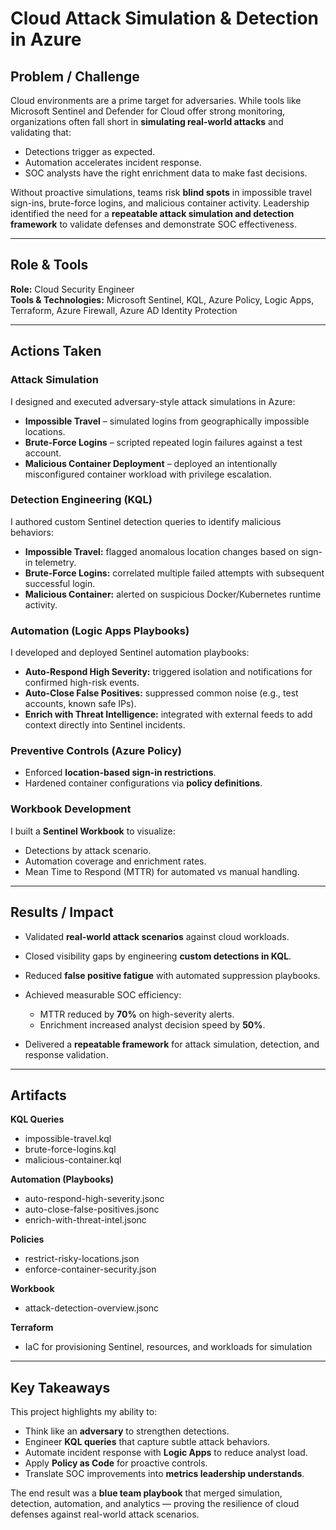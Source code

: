 # Cloud Attack Simulation & Detection in Azure

## Problem / Challenge

Cloud environments are a prime target for adversaries. While tools like Microsoft Sentinel and Defender for Cloud offer strong monitoring, organizations often fall short in **simulating real-world attacks** and validating that:

* Detections trigger as expected.
* Automation accelerates incident response.
* SOC analysts have the right enrichment data to make fast decisions.

Without proactive simulations, teams risk **blind spots** in impossible travel sign-ins, brute-force logins, and malicious container activity. Leadership identified the need for a **repeatable attack simulation and detection framework** to validate defenses and demonstrate SOC effectiveness.

---

## Role & Tools

**Role:** Cloud Security Engineer  
**Tools & Technologies:** Microsoft Sentinel, KQL, Azure Policy, Logic Apps, Terraform, Azure Firewall, Azure AD Identity Protection

---

## Actions Taken

### Attack Simulation

I designed and executed adversary-style attack simulations in Azure:

* **Impossible Travel** – simulated logins from geographically impossible locations.
* **Brute-Force Logins** – scripted repeated login failures against a test account.
* **Malicious Container Deployment** – deployed an intentionally misconfigured container workload with privilege escalation.

### Detection Engineering (KQL)

I authored custom Sentinel detection queries to identify malicious behaviors:

* **Impossible Travel:** flagged anomalous location changes based on sign-in telemetry.
* **Brute-Force Logins:** correlated multiple failed attempts with subsequent successful login.
* **Malicious Container:** alerted on suspicious Docker/Kubernetes runtime activity.

### Automation (Logic Apps Playbooks)

I developed and deployed Sentinel automation playbooks:

* **Auto-Respond High Severity:** triggered isolation and notifications for confirmed high-risk events.
* **Auto-Close False Positives:** suppressed common noise (e.g., test accounts, known safe IPs).
* **Enrich with Threat Intelligence:** integrated with external feeds to add context directly into Sentinel incidents.

### Preventive Controls (Azure Policy)

* Enforced **location-based sign-in restrictions**.
* Hardened container configurations via **policy definitions**.

### Workbook Development

I built a **Sentinel Workbook** to visualize:

* Detections by attack scenario.
* Automation coverage and enrichment rates.
* Mean Time to Respond (MTTR) for automated vs manual handling.

---

## Results / Impact

* Validated **real-world attack scenarios** against cloud workloads.
* Closed visibility gaps by engineering **custom detections in KQL**.
* Reduced **false positive fatigue** with automated suppression playbooks.
* Achieved measurable SOC efficiency:

  * MTTR reduced by **70%** on high-severity alerts.
  * Enrichment increased analyst decision speed by **50%**.
* Delivered a **repeatable framework** for attack simulation, detection, and response validation.

---

## Artifacts

**KQL Queries**

* impossible-travel.kql
* brute-force-logins.kql
* malicious-container.kql

**Automation (Playbooks)**

* auto-respond-high-severity.jsonc
* auto-close-false-positives.jsonc
* enrich-with-threat-intel.jsonc

**Policies**

* restrict-risky-locations.json
* enforce-container-security.json

**Workbook**

* attack-detection-overview\.jsonc

**Terraform**

* IaC for provisioning Sentinel, resources, and workloads for simulation

---

## Key Takeaways

This project highlights my ability to:

* Think like an **adversary** to strengthen detections.
* Engineer **KQL queries** that capture subtle attack behaviors.
* Automate incident response with **Logic Apps** to reduce analyst load.
* Apply **Policy as Code** for proactive controls.
* Translate SOC improvements into **metrics leadership understands**.

The end result was a **blue team playbook** that merged simulation, detection, automation, and analytics — proving the resilience of cloud defenses against real-world attack scenarios.
